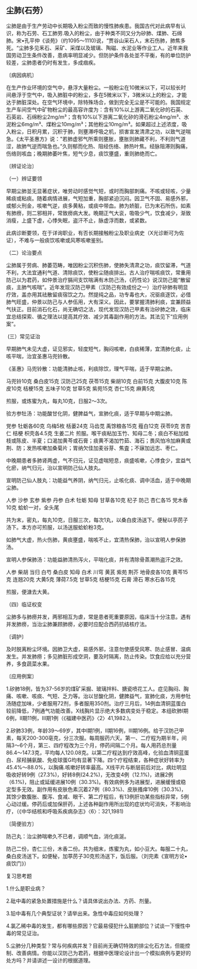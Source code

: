 ## 尘肺(石劳）

尘肺是由于生产劳动中长期吸入粉尘而致的慢性肺疾患。我国古代对此病早有认识，称为石劳、石工肺劳.吸入的粉尘，由于种类不同又分为矽肺、煤肺、石绵肺。宋•孔平仲《谈苑》（约1095〜1110)说，“贾谷山采石人，末石伤肺，肺焦多死。“尘肺多见釆石、采矿、采煤以及玻璃、陶磁、水泥业等作业工人。近年来我国劳动卫生条件改善，患病率明显减少。但防护条件各处並不平衡，有的单位防护较差，尘肺患者仍时有发生，多成痼疾。

〔病因病机〕

在生产作业环境的空气中，悬浮大量粉尘。一般粉尘在10微米以下，可以较长时间悬浮于空气中，吸入肺脏中的粉尘，多在5微米以下，3微米以上的粉尘，才能达于肺脏深处。在空气环境中，除特殊场合，做到完全无尘是不可能的。我国规定生产车间空气中矿物粉尘的最高容许度为：含有10%以上游离二氧化矽的石英、石英岩、石绵粉尘2mg/m³；含有10%以下游离二氧化矽的滑石粉尘4mg/m³、水泥粉尘6mg/m³、煤粉尘10mg/m³；其他粉尘10mg/m³。如果超过上述浓度，吸入粉尘，日积月累，沉积于肺，则壅滞呼吸之机，损害宣发清肃之功，以致气逆喘急。《太平圣惠方》说："若肺虚邪气所乘则壅胀，壅胀则肺藏不利，不利则气道涩，故肺气逆而喘急也。”久则郁而化热、阻经伤络、肺热叶焦。经脉阻滞则胸痛，伤络则咳血；晚期肺萎叶焦，短气少息，痰饮壅盛，重则肺绝而亡。

〔辨证论治〕

（一）辨证要领

早期尘肺並无显著症状，唯劳动时感觉气短，或时而胸部刺痛。不咳或轻咳，少量稀痰或粘痰。随着病情进展，气短加重，胸部紧迫沉闷。因卫气不固、易感外邪，或郁火刑金，咳嗽气逆，痰多黄粘，或痰中带血。肺为娇脏，已为末石所伤，如素有肺痨，则二邪相并，常致痨病大发。晩期正气大衮，吸吸少气，饮食减少，渐致消瘦，上盛下虚，心悸失眠，盗汗不止，脉虚浮而数，或紧数。

此病诊断要领，在于详询职业，有否长期接触粉尘及职业病史（X光诊断可为佐证），不难与一般痰饮咳嗽或风寒咳嗽鉴别。

（二）论治要点

尘肺属于劳病、肺萎范畴，唯因粉尘沉积伤肺，使肺失清肃之功，痰饮留滞，气道不利，大法宜通利气道、清除痰饮，使粉尘随痰排出。古人治疗喘咳痰饮，常重用防己以为君药，如仲景治疗膈间支饮喘满有木防己汤，《药性论》说汉防己能“散留痰，主肺气咳喘”。近年发现汉防己甲素（汉防己有效成份之一）治疗矽肺有明显疗效，盖亦用其祛散留痰宿饮之力。然提纯之品，功专毒也大，况驱痰逐饮，必借肺气旺盛，仲景以防己与人参伍用，大有深义。因此，要掌握清肺利痰，宜兼顾益气扶正。目前消石化石，尚无确切之法，现代发现汉防己甲素有治矽肺之效，临床宜总结探索、循之理法以提高其疗效、减少其毒副作用的方法。其法见下“应用例案”。

​        (三）常见证治

早期肺气未见大虚，证见邪实，轻度短气，胸闷咳嗽，白痰稀薄，宜清肺化痰，止咳平喘，治宜圣惠马兜铃散。

《圣惠》马兜铃散：功能清肺止咳，利痰除饮，理气平喘，适于早期尘肺。

马兜铃10克     桑白皮15克    汉防己25克     茯苓15克    柴胡10克    白前15克    大腹皮10克     陈皮10克     桔梗15克    五味子10克     甘草5克    紫苑15克     杏仁15克    麻黄5克

煎服，或炼蜜为丸，每丸10克，日服2〜3次。

验方参牡汤：功能酸甘化阴，健脾益气，宣肺化痰，适于早期与中期尘肺。

党参    牡蛎各60克     乌梅5枚    栝蒌24克    马齿苋    禹馀粮各15克     薤白12克     茯苓9克    苦杏仁    桔梗    枳壳各4.5克   生姜二片    煎服。喉干痰粘加玉竹、知母二冬；痰白不粘加桂枝或陈皮、半夏；口渴加黄芩或石膏；痰黄不渴加竹茹、海石；畏风怕冷加麻黄或荆、防；发热咳嗽加桑菊片；胃纳欠佳加麦谷芽、焦査；不寐加远志、枣仁。

中晚期患者多肺肾两虚，气不归元，证见虚喘短息，痰盛咳嗽，心悸食少，宜益气化瘀，纳气归元，治以宣明防己仙人肢丸。

宣明防己仙人肢丸：功能益气养阴，纳气归元，止咳化痰、调中活血，适于中晚期尘肺。

人参     沙参     玄参     紫参     丹参    白术    牡蛎    知母    甘草各10克     杞子    防己    杏仁各15     党木香10克    蛤蚧一对，全头尾

共为末，密丸，每丸10克，日服三次，每次1丸，以桑白皮汤送下。便秘以亭苈子汤下。本方亦可煎服，以汤送服蛤蚧粉3克。

如肺气大虚，热火伤肺，黄痰壅盛，喘咳不止，宜清热保肺，治以宣明人参保肺汤。

宣明人参保肺汤：功能益肺清热泻火，平喘化痰，并有清除骨蒸潮热盗汗之效。

人参    柴胡    当归    白芍    桑白皮    知母    白术    川穹   黄芪    紫苑     荆芥    地骨皮各10克    黄芩15克     连翘20克    大黄5克    薄荷7.5克     甘草5克    桔梗15克    石膏  滑石  寒水石各15克

煎服，便溏去大黄。

（四）临证权变

尘肺多与肺痨并发，两邪相互为虐，常是患者死重要原因，临床当十分注意。遇有并发肺痨，当治尘肺兼顾肺痨，必要时应配合西药抗结核疗法。

〔调护〕

及时脱离粉尘环境。因肺卫大虚，易感外邪，注意勿使感受风寒、防止感冒、温病发生。并发肺痨；多见肺脏形成空洞，要及时隔离，防止传染。饮食应给以充分营养，多食蔬菜水果。

〔应用例案〕

1.矽肺18例，皆为37-56岁的煤矿采掘、玻璃拌料、搪瓷喷花工人。症见胸闷、胸痛、咳嗽、咳痰、气短、乏力等。治以甘酸化阴，健脾益气，宣肺化痰，方用参牡汤随症加味，少者服用72剂，多者服用350剂。治疗三月后，14例血清铜蓝蛋白较前降低，7例通气功能改善。X线胸片显示绝大多数病变处于稳定。本组砍肺Ⅰ期6例，Ⅱ期11例，Ⅲ期1例（《福建中医药》〈2〉41,1982.)。

2.矽肺33例，年龄39〜69岁，其中Ⅰ期1例，Ⅱ期16例，Ⅲ期16例。给于汉防己甲素，每天200-300亳克，分三次服。每周服药六天。第一、二疗程为期半年，间隔3〜6个月，第三、四疗程改为三个月，停药间隔二个月。每人用药总剂量86.4〜147.3克，平均每人120.08克。以第二疗程达到疗效高峰，化验血清铜蓝蛋白、尿羟脯氨酸、免疫球蛋G均有显著下降。四个疗程结束，各种症状好转率为45.4%〜88.0%，以胸痛.咳嗽好转率最高。X线平片与断层前后对比，病灶明显吸收好转9例（27.3%)，好转8例(24.2%)，无改变4例（12.1%)，进展2例（6.1%)，阻止或延缓进展10例（30.3%)。有效病例多为进展型，进展缓慢或稳定型多无效。副作用有皮肤色素沉着27例（80.3%)、皮肤搔痒10例（30.3%)，其馀少数腹胀、腹泻、食减、眼干、第二疗程后，有13例肝功某些指标异常，5例心动过缓。停药后或加保肝药，上述各种副作用所出现的症状均可消失，不影响治疗，（《中华结核和呼吸系疾病杂志》〈6〉：321,1981)

〔简便验方〕

防己丸：治尘肺喘嗽久不已者，调顺气血，消化痰涎。

防己二份，杏仁三份，木香二份。共为细末，炼蜜为丸，如小豆大。每服二十丸，桑白皮汤送下。如便秘，加葶苈子30克煎汤送下，饭后服。（刘完素《宣明方论•痰饮门》）

复习思考题

1.什么是职业病？

2.砒中毒的紧急处置措施是什么？请具体说出办法、方药、剂量。

3.铅中毒有几个典型证状？请举出来。急性中毒应如何处理？

4.氯乙稀中毒的发生，都有哪些原因？它最易侵犯什么脏腑部位？试谈一下慢性中毒的常见证治。

5.尘肺分几种类型？常与何疾病并发？目前尚无确切特效的排尘化石方法，但能控制、改善病情。你能以汉防己为君药，根据中医理论设计出一个模拟病例与更好的处方吗？并请讲述一设计的根据道理。